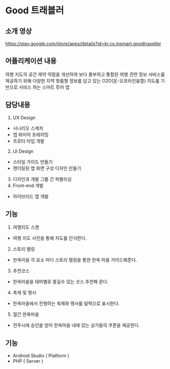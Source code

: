 # Good 트래블러
## 소개 영상
https://play.google.com/store/apps/details?id=kr.co.insmart.goodtraveller
## 어플리케이션 내용
여행 지도의 공간 제약 약점을 개선하여 보다 풍부하고 통합된 여행 관련 정보 서비스를 제공하기 위해 다양한 지역 맞춤형 정보를 담고 있는 O2O(온-오프라인융합) 지도를 기반으로 서비스 하는 스마트 투어 앱

## 담당내용
1) UX Design
- 시나리오 스케치
- 앱 와이어 프레이밍
- 프로타 타입 개발
2) UI Design
- 스타일 가이드 만들기
- 랜더링된 앱 화면 구성 디자인 만들기
3) 디자인과 개발 그룹 간 퍼블리싱
4) Front-end 개발
- 하이브리드 앱 개발

## 기능
1) 여행지도 스캔
- 여행 지도 사진을 통해 지도를 인식한다.
2) 스토리 텔링
- 한옥마을 각 요소 마다 스토리 텔링을 통한 한옥 마을 가이드해준다.
3) 추천코스
- 한옥마을을 테마별로 즐길수 있는 코스 추천해 준다.
4) 축제 및 행사
- 한옥마을에서 진행하는 축제와 행사를 달력으로 표시한다.
5) 월간 한옥마을
- 전주시에 승인을 얻어 한옥마을 내에 있는 상가들의 쿠폰을 제공한다.

## 기능
- Android Studio ( Platform )
- PHP ( Server )
